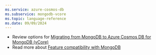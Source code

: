 ```yaml
---
ms.service: azure-cosmos-db
ms.subservice: mongodb-vcore
ms.topic: language-reference
ms.date: 09/09/2024
---
```


- Review options for [Migrating from MongoDB to Azure Cosmos DB for MongoDB (vCore)](../../migration-options.md)
- Read more about [Feature compatibility with MongoDB](../../compatibility.md)
